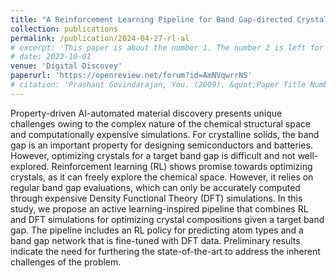 ```yaml
---
title: "A Reinforcement Learning Pipeline for Band Gap-directed Crystal Generation"
collection: publications
permalink: /publication/2024-04-27-rl-al
# excerpt: 'This paper is about the number 1. The number 2 is left for future work.'
# date: 2023-10-01
venue: 'Digital Discovey'
paperurl: 'https://openreview.net/forum?id=AmNVqwrrNS'
# citation: 'Prashant Govindarajan, You. (2009). &quot;Paper Title Number 1.&quot; <i>Journal 1</i>. 1(1).'
---
```

Property-driven AI-automated material discovery presents unique challenges owing to the complex nature of the chemical structural space and computationally expensive simulations. For crystalline solids, the band gap is an important property for designing semiconductors and batteries. However, optimizing crystals for a target band gap is difficult and not well-explored. Reinforcement learning (RL) shows promise towards optimizing crystals, as it can freely explore the chemical space. However, it relies on regular band gap evaluations, which can only be accurately computed through expensive Density Functional Theory (DFT) simulations. In this study, we propose an active learning-inspired pipeline that combines RL and DFT simulations for optimizing crystal compositions given a target band gap. The pipeline includes an RL policy for predicting atom types and a band gap network that is fine-tuned with DFT data. Preliminary results indicate the need for furthering the state-of-the-art to address the inherent challenges of the problem.


